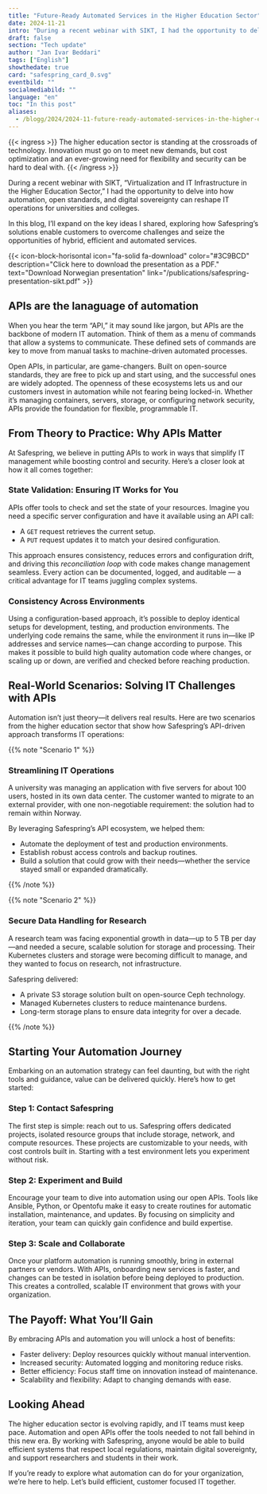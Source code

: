 ```yaml
---
title: "Future-Ready Automated Services in the Higher Education Sector"
date: 2024-11-21
intro: "During a recent webinar with SIKT, I had the opportunity to delve into automation, open standards, and digital sovereignty."
draft: false
section: "Tech update"
author: "Jan Ivar Beddari"
tags: ["English"]
showthedate: true
card: "safespring_card_0.svg"
eventbild: ""
socialmediabild: ""
language: "en"
toc: "In this post"
aliases:
  - /blogg/2024/2024-11-future-ready-automated-services-in-the-higher-education-sector/
---
```


{{< ingress >}}
The higher education sector is standing at the crossroads of technology. Innovation must go on to meet new demands, but cost optimization and an ever-growing need for flexibility and security can be hard to deal with.
{{< /ingress >}}

During a recent webinar with SIKT, “Virtualization and IT Infrastructure in the Higher Education Sector,” I had the opportunity to delve into how automation, open standards, and digital sovereignty can reshape IT operations for universities and colleges.

In this blog, I’ll expand on the key ideas I shared, exploring how Safespring’s solutions enable customers to overcome challenges and seize the opportunities of hybrid, efficient and automated services.

{{< icon-block-horisontal icon="fa-solid fa-download" color="#3C9BCD" description="Click here to download the presentation as a PDF." text="Download Norwegian presentation" link="/publications/safespring-presentation-sikt.pdf" >}}

## APIs are the lanaguage of automation

When you hear the term “API,” it may sound like jargon, but APIs are the backbone of modern IT automation. Think of them as a menu of commands that allow a systems to communicate. These defined sets of commands are key to move from manual tasks to machine-driven automated processes.

Open APIs, in particular, are game-changers. Built on open-source standards, they are free to pick up and start using, and the successful ones are widely adopted. The openness of these ecosystems lets us and our customers invest in automation while not fearing being locked-in. Whether it’s managing containers, servers, storage, or configuring network security, APIs provide the foundation for flexible, programmable IT.

## From Theory to Practice: Why APIs Matter

At Safespring, we believe in putting APIs to work in ways that simplify IT management while boosting control and security. Here’s a closer look at how it all comes together:

### State Validation: Ensuring IT Works for You

APIs offer tools to check and set the state of your resources. Imagine you need a specific server configuration and have it available using an API call:

- A `GET` request retrieves the current setup.
- A `PUT` request updates it to match your desired configuration.

This approach ensures consistency, reduces errors and configuration drift, and driving this _reconciliation loop_ with code makes change management seamless. Every action can be documented, logged, and auditable — a critical advantage for IT teams juggling complex systems.

### Consistency Across Environments

Using a configuration-based approach, it’s possible to deploy identical setups for development, testing, and production environments. The underlying code remains the same, while the environment it runs in—like IP addresses and service names—can change according to purpose. This makes it possible to build high quality automation code where changes, or scaling up or down, are verified and checked before reaching production.

## Real-World Scenarios: Solving IT Challenges with APIs

Automation isn’t just theory—it delivers real results. Here are two scenarios from the higher education sector that show how Safespring’s API-driven approach transforms IT operations:

{{% note "Scenario 1" %}}

### Streamlining IT Operations

A university was managing an application with five servers for about 100 users, hosted in its own data center. The customer wanted to migrate to an external provider, with one non-negotiable requirement: the solution had to remain within Norway.

By leveraging Safespring’s API ecosystem, we helped them:

- Automate the deployment of test and production environments.
- Establish robust access controls and backup routines.
- Build a solution that could grow with their needs—whether the service stayed small or expanded dramatically.

{{% /note %}}

{{% note "Scenario 2" %}}

### Secure Data Handling for Research

A research team was facing exponential growth in data—up to 5 TB per day—and needed a secure, scalable solution for storage and processing. Their Kubernetes clusters and storage were becoming difficult to manage, and they wanted to focus on research, not infrastructure.

Safespring delivered:

- A private S3 storage solution built on open-source Ceph technology.
- Managed Kubernetes clusters to reduce maintenance burdens.
- Long-term storage plans to ensure data integrity for over a decade.

{{% /note %}}

## Starting Your Automation Journey

Embarking on an automation strategy can feel daunting, but with the right tools and guidance, value can be delivered quickly. Here’s how to get started:

### Step 1: Contact Safespring

The first step is simple: reach out to us. Safespring offers dedicated projects, isolated resource groups that include storage, network, and compute resources. These projects are customizable to your needs, with cost controls built in. Starting with a test environment lets you experiment without risk.

### Step 2: Experiment and Build

Encourage your team to dive into automation using our open APIs. Tools like Ansible, Python, or Opentofu make it easy to create routines for automatic installation, maintenance, and updates. By focusing on simplicity and iteration, your team can quickly gain confidence and build expertise.

### Step 3: Scale and Collaborate

Once your platform automation is running smoothly, bring in external partners or vendors. With APIs, onboarding new services is faster, and changes can be tested in isolation before being deployed to production. This creates a controlled, scalable IT environment that grows with your organization.

## The Payoff: What You’ll Gain

By embracing APIs and automation you will unlock a host of benefits:

- Faster delivery: Deploy resources quickly without manual intervention.
- Increased security: Automated logging and monitoring reduce risks.
- Better efficiency: Focus staff time on innovation instead of maintenance.
- Scalability and flexibility: Adapt to changing demands with ease.

## Looking Ahead

The higher education sector is evolving rapidly, and IT teams must keep pace. Automation and open APIs offer the tools needed to not fall behind in this new era. By working with Safespring, anyone would be able to build efficient systems that respect local regulations, maintain digital sovereignty, and support researchers and students in their work.

If you’re ready to explore what automation can do for your organization, we’re here to help. Let’s build efficient, customer focused IT together.
